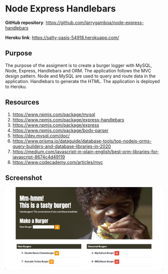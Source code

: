 # Node Express Handlebars

**GitHub repository**:
https://github.com/larrygamboa/node-express-handlebars

**Heroku link**:
https://salty-oasis-54918.herokuapp.com/

## Purpose

The purpose of the assigment is to create a burger logger with MySQL, Node, Express, Handlebars and ORM. The application follows the MVC design pattern. Node and MySQL are used to query and route data in the application. Handlebars to generate the HTML. The application is deployed to Heroku.

## Resources

1. https://www.npmjs.com/package/mysql
2. https://www.npmjs.com/package/express-handlebars
3. https://www.npmjs.com/package/express
4. https://www.npmjs.com/package/body-parser
5. https://dev.mysql.com/doc/
6. https://www.prisma.io/dataguide/database-tools/top-nodejs-orms-query-builders-and-database-libraries-in-2020
7. https://medium.com/javascript-in-plain-english/best-orm-libraries-for-javascript-8674c4d49119
8. https://www.codecademy.com/articles/mvc

## Screenshot

![alt text](https://github.com/larrygamboa/node-express-handlebars/blob/main/public/assets/images/screenshot.png)

